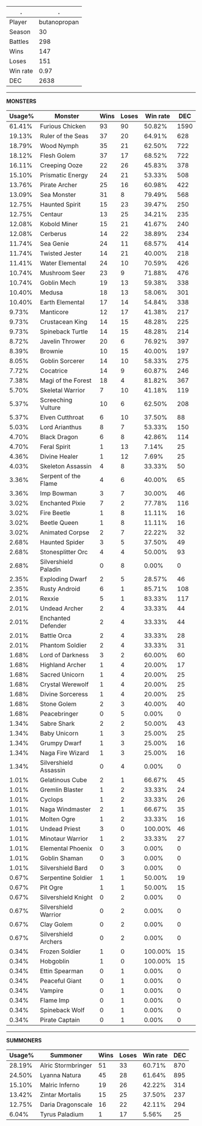 .|.
|-|-
Player|butanopropan
Season|30
Battles|298
Wins|147
Loses|151
Win rate|0.97
DEC|2638

---
**MONSTERS**

Usage%|Monster|Wins|Loses|Win rate|DEC|
-|-|-|-|-|-|
61.41%|Furious Chicken|93|90|50.82%|1590|
19.13%|Ruler of the Seas|37|20|64.91%|628|
18.79%|Wood Nymph|35|21|62.50%|722|
18.12%|Flesh Golem|37|17|68.52%|722|
16.11%|Creeping Ooze|22|26|45.83%|378|
15.10%|Prismatic Energy|24|21|53.33%|508|
13.76%|Pirate Archer|25|16|60.98%|422|
13.09%|Sea Monster|31|8|79.49%|568|
12.75%|Haunted Spirit|15|23|39.47%|250|
12.75%|Centaur|13|25|34.21%|235|
12.08%|Kobold Miner|15|21|41.67%|240|
12.08%|Cerberus|14|22|38.89%|234|
11.74%|Sea Genie|24|11|68.57%|414|
11.74%|Twisted Jester|14|21|40.00%|218|
11.41%|Water Elemental|24|10|70.59%|426|
10.74%|Mushroom Seer|23|9|71.88%|476|
10.74%|Goblin Mech|19|13|59.38%|338|
10.40%|Medusa|18|13|58.06%|301|
10.40%|Earth Elemental|17|14|54.84%|338|
9.73%|Manticore|12|17|41.38%|217|
9.73%|Crustacean King|14|15|48.28%|225|
9.73%|Spineback Turtle|14|15|48.28%|214|
8.72%|Javelin Thrower|20|6|76.92%|397|
8.39%|Brownie|10|15|40.00%|197|
8.05%|Goblin Sorcerer|14|10|58.33%|275|
7.72%|Cocatrice|14|9|60.87%|246|
7.38%|Magi of the Forest|18|4|81.82%|367|
5.70%|Skeletal Warrior|7|10|41.18%|119|
5.37%|Screeching Vulture|10|6|62.50%|208|
5.37%|Elven Cutthroat|6|10|37.50%|88|
5.03%|Lord Arianthus|8|7|53.33%|150|
4.70%|Black Dragon|6|8|42.86%|114|
4.70%|Feral Spirit|1|13|7.14%|25|
4.36%|Divine Healer|1|12|7.69%|25|
4.03%|Skeleton Assassin|4|8|33.33%|50|
3.36%|Serpent of the Flame|4|6|40.00%|65|
3.36%|Imp Bowman|3|7|30.00%|46|
3.02%|Enchanted Pixie|7|2|77.78%|116|
3.02%|Fire Beetle|1|8|11.11%|16|
3.02%|Beetle Queen|1|8|11.11%|16|
3.02%|Animated Corpse|2|7|22.22%|32|
2.68%|Haunted Spider|3|5|37.50%|49|
2.68%|Stonesplitter Orc|4|4|50.00%|93|
2.68%|Silvershield Paladin|0|8|0.00%|0|
2.35%|Exploding Dwarf|2|5|28.57%|46|
2.35%|Rusty Android|6|1|85.71%|108|
2.01%|Rexxie|5|1|83.33%|117|
2.01%|Undead Archer|2|4|33.33%|44|
2.01%|Enchanted Defender|2|4|33.33%|44|
2.01%|Battle Orca|2|4|33.33%|28|
2.01%|Phantom Soldier|2|4|33.33%|31|
1.68%|Lord of Darkness|3|2|60.00%|60|
1.68%|Highland Archer|1|4|20.00%|17|
1.68%|Sacred Unicorn|1|4|20.00%|25|
1.68%|Crystal Werewolf|1|4|20.00%|25|
1.68%|Divine Sorceress|1|4|20.00%|25|
1.68%|Stone Golem|2|3|40.00%|40|
1.68%|Peacebringer|0|5|0.00%|0|
1.34%|Sabre Shark|2|2|50.00%|43|
1.34%|Baby Unicorn|1|3|25.00%|25|
1.34%|Grumpy Dwarf|1|3|25.00%|16|
1.34%|Naga Fire Wizard|1|3|25.00%|16|
1.34%|Silvershield Assassin|0|4|0.00%|0|
1.01%|Gelatinous Cube|2|1|66.67%|45|
1.01%|Gremlin Blaster|1|2|33.33%|24|
1.01%|Cyclops|1|2|33.33%|26|
1.01%|Naga Windmaster|2|1|66.67%|35|
1.01%|Molten Ogre|1|2|33.33%|16|
1.01%|Undead Priest|3|0|100.00%|46|
1.01%|Minotaur Warrior|1|2|33.33%|27|
1.01%|Elemental Phoenix|0|3|0.00%|0|
1.01%|Goblin Shaman|0|3|0.00%|0|
1.01%|Silvershield Bard|0|3|0.00%|0|
0.67%|Serpentine Soldier|1|1|50.00%|19|
0.67%|Pit Ogre|1|1|50.00%|15|
0.67%|Silvershield Knight|0|2|0.00%|0|
0.67%|Silvershield Warrior|0|2|0.00%|0|
0.67%|Clay Golem|0|2|0.00%|0|
0.67%|Silvershield Archers|0|2|0.00%|0|
0.34%|Frozen Soldier|1|0|100.00%|15|
0.34%|Hobgoblin|1|0|100.00%|15|
0.34%|Ettin Spearman|0|1|0.00%|0|
0.34%|Peaceful Giant|0|1|0.00%|0|
0.34%|Vampire|0|1|0.00%|0|
0.34%|Flame Imp|0|1|0.00%|0|
0.34%|Spineback Wolf|0|1|0.00%|0|
0.34%|Pirate Captain|0|1|0.00%|0|

---
**SUMMONERS**

Usage%|Summoner|Wins|Loses|Win rate|DEC|
-|-|-|-|-|-|
28.19%|Alric Stormbringer|51|33|60.71%|870|
24.50%|Lyanna Natura|45|28|61.64%|895|
15.10%|Malric Inferno|19|26|42.22%|314|
13.42%|Zintar Mortalis|15|25|37.50%|237|
12.75%|Daria Dragonscale|16|22|42.11%|294|
6.04%|Tyrus Paladium|1|17|5.56%|25|

